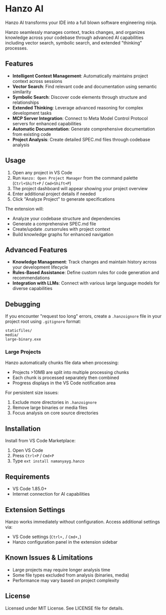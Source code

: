 # Hanzo AI

Hanzo AI transforms your IDE into a full blown software engineering ninja.

Hanzo seamlessly manages context, tracks changes, and organizes knowledge across your codebase through advanced AI capabilities including vector search, symbolic search, and extended "thinking" processes.

## Features

- **Intelligent Context Management**: Automatically maintains project context across sessions
- **Vector Search**: Find relevant code and documentation using semantic similarity
- **Symbolic Search**: Discover code elements through structure and relationships
- **Extended Thinking**: Leverage advanced reasoning for complex development tasks
- **MCP Server Integration**: Connect to Meta Model Control Protocol servers for enhanced capabilities
- **Automatic Documentation**: Generate comprehensive documentation from existing code
- **Project Analysis**: Create detailed SPEC.md files through codebase analysis

## Usage

1. Open any project in VS Code
2. Run `Hanzo: Open Project Manager` from the command palette (`Ctrl+Shift+P` / `Cmd+Shift+P`)
3. The project dashboard will appear showing your project overview
4. Enter additional project details if needed
5. Click "Analyze Project" to generate specifications

The extension will:
- Analyze your codebase structure and dependencies
- Generate a comprehensive SPEC.md file
- Create/update .cursorrules with project context
- Build knowledge graphs for enhanced navigation

## Advanced Features

- **Knowledge Management**: Track changes and maintain history across your development lifecycle
- **Rules-Based Assistance**: Define custom rules for code generation and recommendations
- **Integration with LLMs**: Connect with various large language models for diverse capabilities

## Debugging

If you encounter "request too long" errors, create a `.hanzoignore` file in your project root using `.gitignore` format:

```
staticfiles/
media/
large-binary.exe
```

### Large Projects

Hanzo automatically chunks file data when processing:
- Projects >10MB are split into multiple processing chunks
- Each chunk is processed separately then combined
- Progress displays in the VS Code notification area

For persistent size issues:
1. Exclude more directories in `.hanzoignore`
2. Remove large binaries or media files
3. Focus analysis on core source directories

## Installation

Install from VS Code Marketplace:
1. Open VS Code
2. Press `Ctrl+P` / `Cmd+P`
3. Type `ext install namanyayg.hanzo`

## Requirements

- VS Code 1.85.0+
- Internet connection for AI capabilities

## Extension Settings

Hanzo works immediately without configuration. Access additional settings via:
- VS Code settings (`Ctrl+,` / `Cmd+,`)
- Hanzo configuration panel in the extension sidebar

## Known Issues & Limitations

- Large projects may require longer analysis time
- Some file types excluded from analysis (binaries, media)
- Performance may vary based on project complexity

## License

Licensed under MIT License. See LICENSE file for details.
